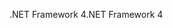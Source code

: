 <span data-ttu-id="3c454-101">.NET Framework 4</span><span class="sxs-lookup"><span data-stu-id="3c454-101">.NET Framework 4</span></span>